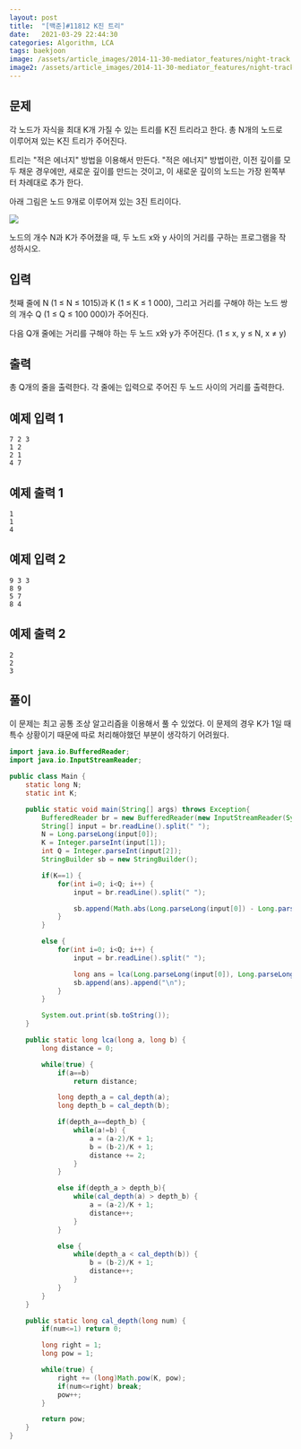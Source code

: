 ```yaml
---
layout: post
title:  "[백준]#11812 K진 트리"
date:   2021-03-29 22:44:30
categories: Algorithm, LCA
tags: baekjoon
image: /assets/article_images/2014-11-30-mediator_features/night-track.JPG
image2: /assets/article_images/2014-11-30-mediator_features/night-track-mobile.JPG
---
```


문제
--------------------

각 노드가 자식을 최대 K개 가질 수 있는 트리를 K진 트리라고 한다. 총 N개의 노드로 이루어져 있는 K진 트리가 주어진다.

트리는 "적은 에너지" 방법을 이용해서 만든다. "적은 에너지" 방법이란, 이전 깊이를 모두 채운 경우에만, 새로운 깊이를 만드는 것이고, 이 새로운 깊이의 노드는 가장 왼쪽부터 차례대로 추가 한다.

아래 그림은 노드 9개로 이루어져 있는 3진 트리이다.

![](https://onlinejudgeimages.s3-ap-northeast-1.amazonaws.com/problem/11812/1.png)

노드의 개수 N과 K가 주어졌을 때, 두 노드 x와 y 사이의 거리를 구하는 프로그램을 작성하시오.

입력
---------------------------

첫째 줄에 N (1 ≤ N ≤ 1015)과 K (1 ≤ K ≤ 1 000), 그리고 거리를 구해야 하는 노드 쌍의 개수 Q (1 ≤ Q ≤ 100 000)가 주어진다.

다음 Q개 줄에는 거리를 구해야 하는 두 노드 x와 y가 주어진다. (1 ≤ x, y ≤ N, x ≠ y)

출력
----------------

총 Q개의 줄을 출력한다. 각 줄에는 입력으로 주어진 두 노드 사이의 거리를 출력한다.

예제 입력 1 
----------------------

```
7 2 3
1 2
2 1
4 7
```

예제 출력 1 
------------------------

```
1
1
4
```

예제 입력 2
----------------------

```
9 3 3
8 9
5 7
8 4
```

예제 출력 2
------------------------

```
2
2
3
```

풀이
--------------------------

이 문제는 최고 공통 조상 알고리즘을 이용해서 풀 수 있었다. 이 문제의 경우 K가 1일 때 특수 상황이기 때문에 따로 처리해야했던 부분이 생각하기 어려웠다.

```java
import java.io.BufferedReader;
import java.io.InputStreamReader;

public class Main {
    static long N;
    static int K;

    public static void main(String[] args) throws Exception{
        BufferedReader br = new BufferedReader(new InputStreamReader(System.in));
        String[] input = br.readLine().split(" ");
        N = Long.parseLong(input[0]);
        K = Integer.parseInt(input[1]);
        int Q = Integer.parseInt(input[2]);
        StringBuilder sb = new StringBuilder();

        if(K==1) {
            for(int i=0; i<Q; i++) {
                input = br.readLine().split(" ");

                sb.append(Math.abs(Long.parseLong(input[0]) - Long.parseLong(input[1]))).append("\n");
            }
        }

        else {
            for(int i=0; i<Q; i++) {
                input = br.readLine().split(" ");

                long ans = lca(Long.parseLong(input[0]), Long.parseLong(input[1]));
                sb.append(ans).append("\n");
            }
        }

        System.out.print(sb.toString());
    }

    public static long lca(long a, long b) {
        long distance = 0;

        while(true) {
            if(a==b)
                return distance;

            long depth_a = cal_depth(a);
            long depth_b = cal_depth(b);

            if(depth_a==depth_b) {
                while(a!=b) {
                    a = (a-2)/K + 1;
                    b = (b-2)/K + 1;
                    distance += 2;
                }
            }

            else if(depth_a > depth_b){
                while(cal_depth(a) > depth_b) {
                    a = (a-2)/K + 1;
                    distance++;
                }
            }

            else {
                while(depth_a < cal_depth(b)) {
                    b = (b-2)/K + 1;
                    distance++;
                }
            }
        }
    }

    public static long cal_depth(long num) {
        if(num<=1) return 0;

        long right = 1;
        long pow = 1;

        while(true) {
            right += (long)Math.pow(K, pow);
            if(num<=right) break;
            pow++;
        }

        return pow;
    }
}
```
